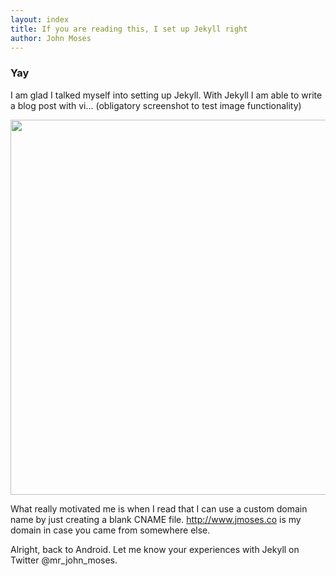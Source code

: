 ```yaml
---
layout: index
title: If you are reading this, I set up Jekyll right
author: John Moses
---
```

### Yay
I am glad I talked myself into setting up Jekyll.  With Jekyll I am able to write a blog 
post with vi... (obligatory screenshot to test image functionality)

<img src="{{ site.url }}/images/2013-06-28-screenshot.png" width="600px" />

What really motivated me is when I read that I can use a custom domain name by just creating a blank 
CNAME file.  http://www.jmoses.co is my domain in case you came from somewhere else.

Alright, back to Android.  Let me know your experiences with Jekyll on Twitter @mr_john_moses.
